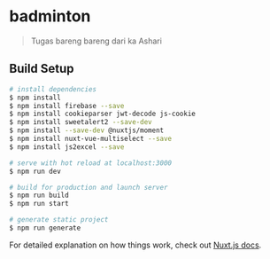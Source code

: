# badminton

> Tugas bareng bareng dari ka Ashari

## Build Setup

```bash
# install dependencies
$ npm install
$ npm install firebase --save
$ npm install cookieparser jwt-decode js-cookie
$ npm install sweetalert2 --save-dev
$ npm install --save-dev @nuxtjs/moment
$ npm install nuxt-vue-multiselect --save
$ npm install js2excel --save

# serve with hot reload at localhost:3000
$ npm run dev

# build for production and launch server
$ npm run build
$ npm run start

# generate static project
$ npm run generate
```

For detailed explanation on how things work, check out [Nuxt.js docs](https://nuxtjs.org).
